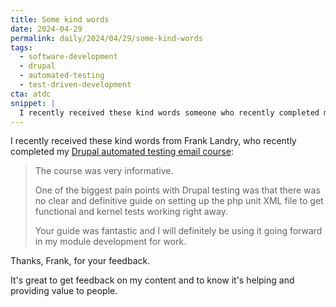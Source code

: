 ```yaml
---
title: Some kind words
date: 2024-04-29
permalink: daily/2024/04/29/some-kind-words
tags:
  - software-development
  - drupal
  - automated-testing
  - test-driven-development
cta: atdc
snippet: |
  I recently received these kind words someone who recently completed my Drupal automated testing email course.
---
```


I recently received these kind words from Frank Landry, who recently completed my [Drupal automated testing email course][course]:

> The course was very informative.
>
> One of the biggest pain points with Drupal testing was that there was no clear and definitive guide on setting up the php unit XML file to get functional and kernel tests working right away.
>
> Your guide was fantastic and I will definitely be using it going forward in my module development for work.

Thanks, Frank, for your feedback.

It's great to get feedback on my content and to know it's helping and providing value to people.

[course]: {{site.url}}/atdc
